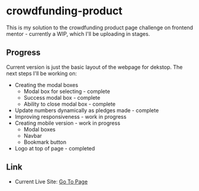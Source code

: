 # crowdfunding-product
This is my solution to the crowdfunding product page challenge on frontend mentor - currently a WIP, which I'll be uploading in stages.

## Progress
Current version is just the basic layout of the webpage for dekstop. The next steps I'll be working on:
- Creating the modal boxes
    - Modal box for selecting - complete
    - Success modal box - complete
    - Ability to close modal box - complete   
- Update numbers dynamically as pledges made - complete
- Improving responsiveness - work in progress
- Creating mobile version - work in progress
    - Modal boxes
    - Navbar
    - Bookmark button   
- Logo at top of page - completed

## Link
- Current Live Site: [Go To Page](https://cwus619.github.io/crowdfunding-product/)
